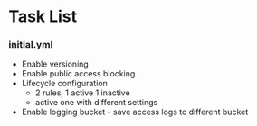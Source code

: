 # Task List

### initial.yml
- Enable versioning
- Enable public access blocking
- Lifecycle configuration
  - 2 rules, 1 active 1 inactive
  - active one with different settings
 - Enable logging bucket - save access logs to different bucket
